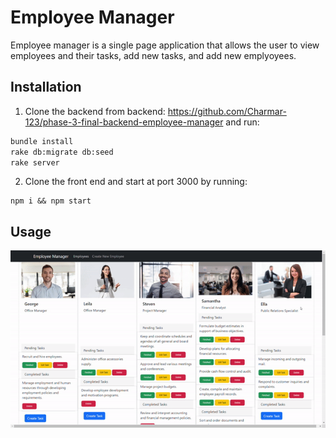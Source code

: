 # Employee Manager

Employee manager is a single page application that allows the user to view employees and their tasks, add new tasks, and add new emplyoyees.

## Installation

1. Clone the backend from backend: https://github.com/Charmar-123/phase-3-final-backend-employee-manager and run:

```bash
bundle install
rake db:migrate db:seed
rake server
```
2. Clone the front end and start at port 3000 by running:
```
npm i && npm start 
```


## Usage

![](https://github.com/Charmar-123/phase-3-final-frontend-employee-manager/blob/main/readme-gif.gif)